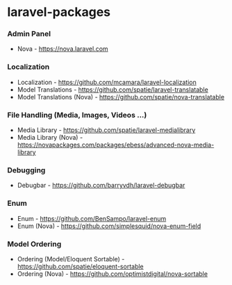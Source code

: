 # laravel-packages

### Admin Panel
  * Nova - https://nova.laravel.com

### Localization
  * Localization - https://github.com/mcamara/laravel-localization
  * Model Translations - https://github.com/spatie/laravel-translatable
  * Model Translations (Nova) - https://github.com/spatie/nova-translatable

### File Handling (Media, Images, Videos ...) 
  * Media Library - https://github.com/spatie/laravel-medialibrary
  * Media Library (Nova) - https://novapackages.com/packages/ebess/advanced-nova-media-library

### Debugging
  * Debugbar - https://github.com/barryvdh/laravel-debugbar

### Enum
  * Enum - https://github.com/BenSampo/laravel-enum
  * Enum (Nova) - https://github.com/simplesquid/nova-enum-field

### Model Ordering
  * Ordering (Model/Eloquent Sortable) - https://github.com/spatie/eloquent-sortable
  * Ordering (Nova) - https://github.com/optimistdigital/nova-sortable

